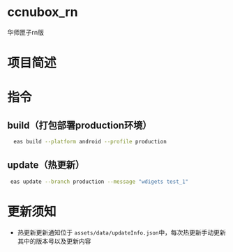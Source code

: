 # ccnubox_rn
华师匣子rn版

# 项目简述


# 指令
## build（打包部署production环境）
```bash
  eas build --platform android --profile production
```
## update（热更新）
```bash
 eas update --branch production --message "wdigets test_1"

```
# 更新须知
- 热更新更新通知位于 `assets/data/updateInfo.json`中，每次热更新手动更新其中的版本号以及更新内容